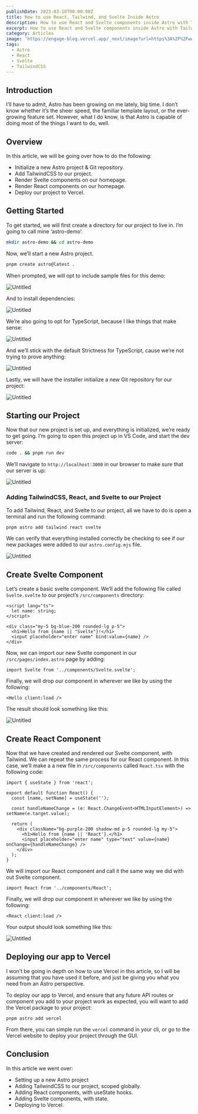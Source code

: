 ```yaml
---
publishDate: 2023-03-18T00:00:00Z
title: How to use React, Tailwind, and Svelte Inside Astro
description: How to use React and Svelte components inside Astro with TailwindCSS.
excerpt: How to use React and Svelte components inside Astro with TailwindCSS.
category: Articles
image: 'https://engage-blog.vercel.app/_next/image?url=https%3A%2F%2Fwww.notion.so%2Fimage%2Fhttps%253A%252F%252Fcss-tricks.com%252Fwp-content%252Fuploads%252F2021%252F05%252Fastro-homepage.png%3Ftable%3Dblock%26id%3D63300481-8309-489c-bdbc-169195374161%26cache%3Dv2&w=3840&q=75'
tags:
  - Astro
  - React
  - Svelte
  - TailwindCSS
---
```


## Introduction

I’ll have to admit, Astro has been growing on me lately, big time. I don’t know whether it’s the sheer speed, the familiar template layout, or the ever-growing feature set. However, what I do know, is that Astro is capable of doing most of the things I want to do, well.

## Overview

In this article, we will be going over how to do the following:

- Initialize a new Astro project & Git repository.
- Add TailwindCSS to our project.
- Render Svelte components on our homepage.
- Render React components on our homepage.
- Deploy our project to Vercel.

## Getting Started

To get started, we will first create a directory for our project to live in. I’m going to call mine ‘astro-demo’.

```bash
mkdir astro-demo && cd astro-demo
```

Now, we’ll start a new Astro project.

```bash
pnpm create astro@latest .
```

When prompted, we will opt to include sample files for this demo:

![Untitled](https://engage-blog.vercel.app/_next/image?url=https%3A%2F%2Fs3.us-west-2.amazonaws.com%2Fsecure.notion-static.com%2Fd3507100-f7ca-4dd7-8dba-54364787266a%2FUntitled.png%3FX-Amz-Algorithm%3DAWS4-HMAC-SHA256%26X-Amz-Content-Sha256%3DUNSIGNED-PAYLOAD%26X-Amz-Credential%3DAKIAT73L2G45EIPT3X45%252F20230318%252Fus-west-2%252Fs3%252Faws4_request%26X-Amz-Date%3D20230318T204220Z%26X-Amz-Expires%3D86400%26X-Amz-Signature%3D4b9f3a86f22b3c9ec80c3fdb680a6aed8e2b4f9ac8ad808338161c3b24ba03f1%26X-Amz-SignedHeaders%3Dhost%26x-id%3DGetObject&w=3840&q=75)

And to install dependencies:

![Untitled](https://engage-blog.vercel.app/_next/image?url=https%3A%2F%2Fs3.us-west-2.amazonaws.com%2Fsecure.notion-static.com%2Fa0678f2c-852f-4937-96b5-4739c9dd0b2b%2FUntitled.png%3FX-Amz-Algorithm%3DAWS4-HMAC-SHA256%26X-Amz-Content-Sha256%3DUNSIGNED-PAYLOAD%26X-Amz-Credential%3DAKIAT73L2G45EIPT3X45%252F20230318%252Fus-west-2%252Fs3%252Faws4_request%26X-Amz-Date%3D20230318T204220Z%26X-Amz-Expires%3D86400%26X-Amz-Signature%3D7062d7b59a4c36107aa9eba2f01aefc3c49774a082b2dc5d4ab3e1c336ed8301%26X-Amz-SignedHeaders%3Dhost%26x-id%3DGetObject&w=3840&q=75)

We’re also going to opt for TypeScript, because I like things that make sense:

![Untitled](https://engage-blog.vercel.app/_next/image?url=https%3A%2F%2Fs3.us-west-2.amazonaws.com%2Fsecure.notion-static.com%2Fa1c4afd8-9206-468e-a934-388ec53626e0%2FUntitled.png%3FX-Amz-Algorithm%3DAWS4-HMAC-SHA256%26X-Amz-Content-Sha256%3DUNSIGNED-PAYLOAD%26X-Amz-Credential%3DAKIAT73L2G45EIPT3X45%252F20230318%252Fus-west-2%252Fs3%252Faws4_request%26X-Amz-Date%3D20230318T204220Z%26X-Amz-Expires%3D86400%26X-Amz-Signature%3De2c6607f67ea27300ecfe5ef82e8e5cc6f1b22d4728fa0d8487881ce2d9015c8%26X-Amz-SignedHeaders%3Dhost%26x-id%3DGetObject&w=3840&q=75)

And we’ll stick with the default Strictness for TypeScript, cause we’re not trying to prove anything:

![Untitled](https://engage-blog.vercel.app/_next/image?url=https%3A%2F%2Fs3.us-west-2.amazonaws.com%2Fsecure.notion-static.com%2F1fc86459-ef77-4606-81d2-cc89f17f87a3%2FUntitled.png%3FX-Amz-Algorithm%3DAWS4-HMAC-SHA256%26X-Amz-Content-Sha256%3DUNSIGNED-PAYLOAD%26X-Amz-Credential%3DAKIAT73L2G45EIPT3X45%252F20230318%252Fus-west-2%252Fs3%252Faws4_request%26X-Amz-Date%3D20230318T204220Z%26X-Amz-Expires%3D86400%26X-Amz-Signature%3Dd21975dc99ae96a78778906f1aa57b58f39ada14e468c735f0f64bccc32ba94d%26X-Amz-SignedHeaders%3Dhost%26x-id%3DGetObject&w=2048&q=75)

Lastly, we will have the installer initialize a new Git repository for our project:

![Untitled](https://engage-blog.vercel.app/_next/image?url=https%3A%2F%2Fs3.us-west-2.amazonaws.com%2Fsecure.notion-static.com%2Fa39b8f82-c44c-4285-96b2-caf0d992868b%2FUntitled.png%3FX-Amz-Algorithm%3DAWS4-HMAC-SHA256%26X-Amz-Content-Sha256%3DUNSIGNED-PAYLOAD%26X-Amz-Credential%3DAKIAT73L2G45EIPT3X45%252F20230318%252Fus-west-2%252Fs3%252Faws4_request%26X-Amz-Date%3D20230318T204220Z%26X-Amz-Expires%3D86400%26X-Amz-Signature%3Dda66a96006a78aa5ad2e9536b986b9c17faf6dccbadf558a3f1fa5a6286acd9b%26X-Amz-SignedHeaders%3Dhost%26x-id%3DGetObject&w=3840&q=75)

## Starting our Project

Now that our new project is set up, and everything is initialized, we’re ready to get going. I’m going to open this project up in VS Code, and start the dev server:

```bash
code . && pnpm run dev
```

We’ll navigate to `http://localhost:3000` in our browser to make sure that our server is up:

![Untitled](https://engage-blog.vercel.app/_next/image?url=https%3A%2F%2Fs3.us-west-2.amazonaws.com%2Fsecure.notion-static.com%2Ff45db821-fa5e-4421-8b59-cbb5d95f653f%2FUntitled.png%3FX-Amz-Algorithm%3DAWS4-HMAC-SHA256%26X-Amz-Content-Sha256%3DUNSIGNED-PAYLOAD%26X-Amz-Credential%3DAKIAT73L2G45EIPT3X45%252F20230318%252Fus-west-2%252Fs3%252Faws4_request%26X-Amz-Date%3D20230318T214748Z%26X-Amz-Expires%3D86400%26X-Amz-Signature%3D50df4db85a219c9b7d515fb6b8e66610a8253f82c57842a5a92b57053b70db07%26X-Amz-SignedHeaders%3Dhost%26x-id%3DGetObject&w=3840&q=75)

### Adding TailwindCSS, React, and Svelte to our Project

To add Tailwind, React, and Svelte to our project, all we have to do is open a terminal and run the following command:

```bash
pnpm astro add tailwind react svelte
```

We can verify that everything installed correctly be checking to see if our new packages were added to our `astro.config.mjs` file.

![Untitled](https://engage-blog.vercel.app/_next/image?url=https%3A%2F%2Fs3.us-west-2.amazonaws.com%2Fsecure.notion-static.com%2F6bba234b-c3c4-4459-98a9-f0651433b0c8%2FUntitled.png%3FX-Amz-Algorithm%3DAWS4-HMAC-SHA256%26X-Amz-Content-Sha256%3DUNSIGNED-PAYLOAD%26X-Amz-Credential%3DAKIAT73L2G45EIPT3X45%252F20230318%252Fus-west-2%252Fs3%252Faws4_request%26X-Amz-Date%3D20230318T214748Z%26X-Amz-Expires%3D86400%26X-Amz-Signature%3Dc7a03c58c0c8675788d007c78dc8c760b9e245d3a59bdd06e378884f7b3b7df5%26X-Amz-SignedHeaders%3Dhost%26x-id%3DGetObject&w=1920&q=75)

## Create Svelte Component

Let’s create a basic svelte component. We’ll add the following file called `Svelte.svelte` to our project’s `/src/components` directory:

```tsx
<script lang="ts">
  let name: string;
</script>

<div class="my-5 bg-blue-200 rounded-lg p-5">
  <h1>Hello from {name || "Svelte"}!</h1>
  <input placeholder="enter name" bind:value={name} />
</div>
```

Now, we can import our new Svelte component in our `/src/pages/index.astro` page by adding:

```tsx
import Svelte from '../components/Svelte.svelte';
```

Finally, we will drop our component in wherever we like by using the following:

```tsx
<Hello client:load />
```

The result should look something like this:

![Untitled](https://engage-blog.vercel.app/_next/image?url=https%3A%2F%2Fs3.us-west-2.amazonaws.com%2Fsecure.notion-static.com%2Fb54639f8-4d66-4bd0-8d22-5eb2c3fe1dfb%2FUntitled.png%3FX-Amz-Algorithm%3DAWS4-HMAC-SHA256%26X-Amz-Content-Sha256%3DUNSIGNED-PAYLOAD%26X-Amz-Credential%3DAKIAT73L2G45EIPT3X45%252F20230318%252Fus-west-2%252Fs3%252Faws4_request%26X-Amz-Date%3D20230318T214748Z%26X-Amz-Expires%3D86400%26X-Amz-Signature%3D2e1a3e4ab8f9a9dbaff67a61b7b76fa03168ac03e4b54d41c64e77e3b972a505%26X-Amz-SignedHeaders%3Dhost%26x-id%3DGetObject&w=3840&q=75)

## Create React Component

Now that we have created and rendered our Svelte component, with Tailwind. We can repeat the same process for our React component. In this case, we’ll make a a new file in `/src/components` called `React.tsx` with the following code:

```tsx
import { useState } from 'react';

export default function React() {
  const [name, setName] = useState('');

  const handleNameChange = (e: React.ChangeEvent<HTMLInputElement>) => setName(e.target.value);

  return (
    <div className="bg-purple-200 shadow-md p-5 rounded-lg my-5">
      <h1>Hello from {name || 'React'}.</h1>
      <input placeholder="enter name" type="text" value={name} onChange={handleNameChange} />
    </div>
  );
}
```

We will import our React component and call it the same way we did with out Svelte component.

```tsx
import React from '../components/React';
```

Finally, we will drop our component in wherever we like by using the following:

```tsx
<React client:load />
```

Your output should look something like this:

![Untitled](https://engage-blog.vercel.app/_next/image?url=https%3A%2F%2Fs3.us-west-2.amazonaws.com%2Fsecure.notion-static.com%2Fa8818580-130b-4233-bf3a-18b41193c974%2FUntitled.png%3FX-Amz-Algorithm%3DAWS4-HMAC-SHA256%26X-Amz-Content-Sha256%3DUNSIGNED-PAYLOAD%26X-Amz-Credential%3DAKIAT73L2G45EIPT3X45%252F20230318%252Fus-west-2%252Fs3%252Faws4_request%26X-Amz-Date%3D20230318T204220Z%26X-Amz-Expires%3D86400%26X-Amz-Signature%3D4a11049974beb054374be21d710f35e91e5b610f2798f180d771ada0aaf839d4%26X-Amz-SignedHeaders%3Dhost%26x-id%3DGetObject&w=3840&q=75)

## Deploying our app to Vercel

I won’t be going in depth on how to use Vercel in this article, so I will be assuming that you have used it before, and just be giving you what you need from an Astro perspective.

To deploy our app to Vercel, and ensure that any future API routes or component you add to your project work as expected, you will want to add the Vercel package to your project:

```tsx
pnpm astro add vercel
```

From there, you can simple run the `vercel` command in your cli, or go to the Vercel website to deploy your project through the GUI.

## Conclusion

In this article we went over:

- Setting up a new Astro project
- Adding TailwindCSS to our project, scoped globally.
- Adding React components, with useState hooks.
- Adding Svelte components, with state.
- Deploying to Vercel.
